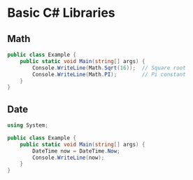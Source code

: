 # Basic C# Libraries

## Math

```csharp
public class Example {
    public static void Main(string[] args) {
        Console.WriteLine(Math.Sqrt(16));  // Square root
        Console.WriteLine(Math.PI);        // Pi constant
    }
}
```

## Date

```csharp
using System;

public class Example {
    public static void Main(string[] args) {
        DateTime now = DateTime.Now;
        Console.WriteLine(now);
    }
}
```

